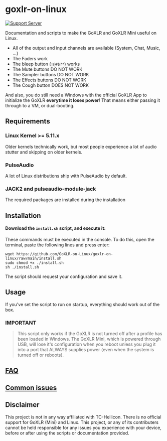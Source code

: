 # goxlr-on-linux

[![Support Server](https://img.shields.io/discord/828348446775574548.svg?label=Discord&logo=Discord&colorB=7289da&style=flat)](https://discord.gg/Wbp3UxkX2j)

Documentation and scripts to make the GoXLR and GoXLR Mini useful on Linux.

- All of the output and input channels are available (System, Chat, Music, ...)
- The Faders work
- The bleep button (`!@#$?*`) works
- The Mute buttons DO NOT WORK
- The Sampler buttons DO NOT WORK
- The Effects buttons DO NOT WORK
- The Cough button DOES NOT WORK

And also, you do still need a Windows with the official GoXLR App to initialize the GoXLR **everytime it loses power**!
That means either passing it through to a VM, or dual-booting.

## Requirements

### Linux Kernel >= 5.11.x
Older kernels technically work, but most people experience a lot of audio stutter and skipping on older kernels.

### PulseAudio
A lot of Linux distributions ship with PulseAudio by default.

### JACK2 and pulseaudio-module-jack
The required packages are installed during the installation

## Installation

#### Download the `install.sh` script, and execute it:
These commands must be executed in the console. To do this, open the terminal, paste the following lines and press enter:
```
wget https://github.com/GoXLR-on-Linux/goxlr-on-linux/raw/main/install.sh
sudo chmod +x ./install.sh
sh ./install.sh
```
The script should request your configuration and save it.

## Usage
If you've set the script to run on startup, everything should work out of the box.


### IMPORTANT


> This script only works if the GoXLR is not turned off after a profile has been loaded in Windows. The GoXLR Mini, which is powered through USB, will lose it's configuration when you reboot unless you plug it into a port that ALWAYS supplies power (even when the system is turned off or reboots).


## [FAQ](https://github.com/GoXLR-on-Linux/goxlr-on-linux/wiki/FAQ)


## [Common issues](https://github.com/GoXLR-on-Linux/goxlr-on-linux/wiki/Common-issues#common-issues)


## Disclaimer
This project is not in any way affiliated with TC-Hellicon. There is no official support for GoXLR (Mini) and Linux. This project, or any of its contributers cannot be held responsible for any issues you experience with your device, before or after using the scripts or documentation provided.
